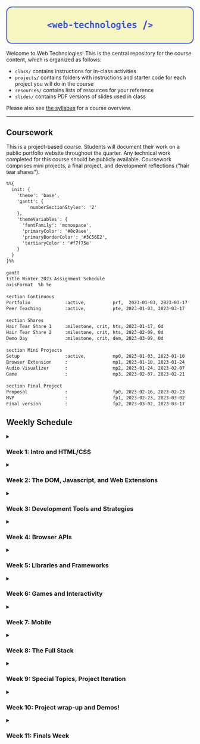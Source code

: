 ![](/assets/header.png)

Welcome to Web Technologies! This is the central repository for the course
content, which is organized as follows:

- `class/` contains instructions for in-class activities
- `projects/` contains folders with instructions and starter code for each
  project you will do in the course
- `resources/` contains lists of resources for your reference
- `slides/` contains PDF versions of slides used in class

Please also see [the syllabus](/syllabus.md) for a course overview.

---

## Coursework

This is a project-based course. Students will document their work on a public
portfolio website throughout the quarter. Any technical work completed for this
course should be publicly available. Coursework comprises mini projects, a final
project, and development reflections ("hair tear shares").

```mermaid
%%{
  init: {
    'theme': 'base',
    'gantt': {
        'numberSectionStyles': '2'
    },
    'themeVariables': {
      'fontFamily': 'monospace',
      'primaryColor': '#8c9aee',
      'primaryBorderColor': '#3C56E2',
      'tertiaryColor': '#f7f75e'
    }
  }
}%%

gantt
title Winter 2023 Assignment Schedule
axisFormat  %b %e

section Continuous
Portfolio             :active,          prf,  2023-01-03, 2023-03-17
Peer Teaching         :active,          pte, 2023-01-03, 2023-03-17

section Shares
Hair Tear Share 1     :milestone, crit, hts, 2023-01-17, 0d
Hair Tear Share 2     :milestone, crit, hts, 2023-02-09, 0d
Demo Day              :milestone, crit, dem, 2023-03-09, 0d

section Mini Projects
Setup                 :active,          mp0, 2023-01-03, 2023-01-10
Browser Extension     :                 mp1, 2023-01-10, 2023-01-24
Audio Visualizer      :                 mp2, 2023-01-24, 2023-02-07
Game                  :                 mp3, 2023-02-07, 2023-02-21

section Final Project
Proposal              :                 fp0, 2023-02-16, 2023-02-23
MVP                   :                 fp1, 2023-02-23, 2023-03-02
Final version         :                 fp2, 2023-03-02, 2023-03-17
```

## Weekly Schedule

<details><summary><h3>Week 1: Intro and HTML/CSS</h3></summary>

#### 1.1 January 3: Welcome and Environment Setup

<!-- TODO: Link slides -->

- Lecture
  - Welcome and course overview
  - [slides](slides/1.1.pdf)
- In-class
  - Activity: [Environment setup](class/01_intro.md)
- Assigned work
  - [MP0: Portfolio site](projects/mp0_portfolio/README.md)

#### 1.2 January 5: HTML/CSS Intro

<!-- TODO: Link slides -->

- Lecture
  - Git review: cloning a repo, editing content, pushing changes
  - MP0 example walkthrough
  - HTML/CSS, live demo
  - [slides](slides/1.2.pdf)
- In-class
  - Continue working on [MP0: Portfolio](projects/mp0_portfolio/README.md)

</details>

<details><summary><h3>Week 2: The DOM, Javascript, and Web Extensions</h3></summary>

#### 2.1 January 10: Javascript Intro

- Due
  - MP0
- Lecture
  - JavaScript Intro
- In-class
  - MP0 share
  - Activity: Adding interaction to your portfolio with JavaScript
  - Begin MP1: Browser Extension

#### 2.2 January 12

- Lecture
  - Web Extensions overview, MP1 walkthrough
- In-class
  - Continue MP1: Browser Extension

</details>

<details><summary><h3>Week 3: Development Tools and Strategies</h3></summary>

#### 3.1 January 17

- Due
  - Hair Tear Share #1
- Lecture
- In-class
  - Hair Tear Shares
  - Continue MP1: Browser Extension

#### 3.2 January 19

- Lecture
- In-class
  - Continue MP1: Browser Extension

</details>

<details><summary><h3>Week 4: Browser APIs</h3></summary>

### Week 4

#### 4.1 January 24

- Due
  - MP1 - Browser Extension
- Lecture
  - Intro to Browser APIS
- In-class
  - MP1 Share
  - Begin MP2: Audio Visualizer

#### 4.2 January 26

- Lecture
- In-class
  - Continue MP2: Audio Visualizer

</details>

<details><summary><h3>Week 5: Libraries and Frameworks</h3></summary>

### Week 5

#### 5.1 January 31

- Lecture
- In-class
  - Continue MP2: Audio Visualizer

#### 5.2 February 2

- Lecture
- In-class
  - Continue MP2: Audio Visualizer

</details>

<details><summary><h3>Week 6: Games and Interactivity</h3></summary>

#### 6.1 February 7

- Due
  - MP2 - Audio Visualizer
- Lecture
- In-class
  - Share-back: MP2: Audio Visualizer
  - Begin MP3: Game

#### 6.2 February 9

- Due
  - Hair Tear Share #2
- Lecture
- In-class
  - Hair Tear Shares
  - Continue MP3: Game

</details>

<details><summary><h3>Week 7: Mobile</h3></summary>

#### 7.1 February 14 _NO CLASS - HANNAH TRAVELING_

- Outside class
  - Continue MP3: Game

#### 7.2 February 16

- Lecture
- In-class
  - Continue MP3: Game

</details>

<details><summary><h3>Week 8: The Full Stack</h3></summary>

#### 8.1 February 21

- Due
  - MP3 - Game
- Lecture
  - Planning your projects
- In-class
  - MP3 Share

#### 8.2 February 23

- **DUE: FP0 - Final Project Proposal**
- Lecture
  - TBD
- In-class
  - FP0 Share
  - Project work time

</details>

<details><summary><h3>Week 9: Special Topics, Project Iteration</h3></summary>

#### 9.1 February 28

- Lecture
  - TBD
- In-class
  - Project work time

#### 9.2 March 2

- **DUE: FP1 - MVP**
- Lecture
  - TBD
- In-class
  - Project work time

</details>

<details><summary><h3>Week 10: Project wrap-up and Demos!</h3></summary>

#### 10.1 March 7

- Lecture
  - TBD
- In-class
  - Project work time

#### 10.2 March 9

- Lecture
  - Wrap-up, looking forward
- In-class
  - Final Projects demo day and fun!

</details>

<details><summary><h3>Week 11: Finals Week</h3></summary>

#### March 17

- **DUE: FP2: Final Project**
- **DUE: Final Portfolio**

</details>
